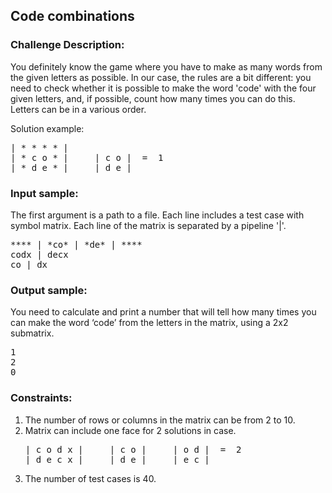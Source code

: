 <h2>Code combinations</h2>

<h3>Challenge Description:</h3>

<p>
    You definitely know the game where you have to make as many words from the given letters as possible. In our case,
    the rules are a bit different: you need to check whether it is possible to make the word &apos;code&apos; with the four given
    letters, and, if possible, count how many times you can do this. Letters can be in a various order.
</p>

<p>
    Solution example:
</p>

<pre class="description-input-output">| * * * * |
| * c o * |     | c o |  =  1
| * d e * |     | d e |</pre>

<h3>Input sample:</h3>

<p>
    The first argument is a path to a file. Each line includes a test case with symbol matrix. Each line of the matrix
    is separated by a pipeline  &apos;|&apos;.
</p>

<pre class="description-input-output">**** | *co* | *de* | ****
codx | decx
co | dx</pre>

<h3>Output sample:</h3>

<p>
    You need to calculate and print a number that will tell how many times you can make the word &#x2018;code&#x2019; from the
    letters in the matrix, using a 2x2 submatrix.
</p>

<pre class="description-input-output">1
2
0</pre>

<h3>Constraints:</h3>
<ol>
<li>The number of rows or columns in the matrix can be from 2 to 10.</li>
<li>Matrix can include one face for 2 solutions in case.</li>
<pre class="description-input-output">| c o d x |     | c o |     | o d |  =  2
| d e c x |     | d e |     | e c |</pre>
<li>The number of test cases is 40.</li>
</ol>
